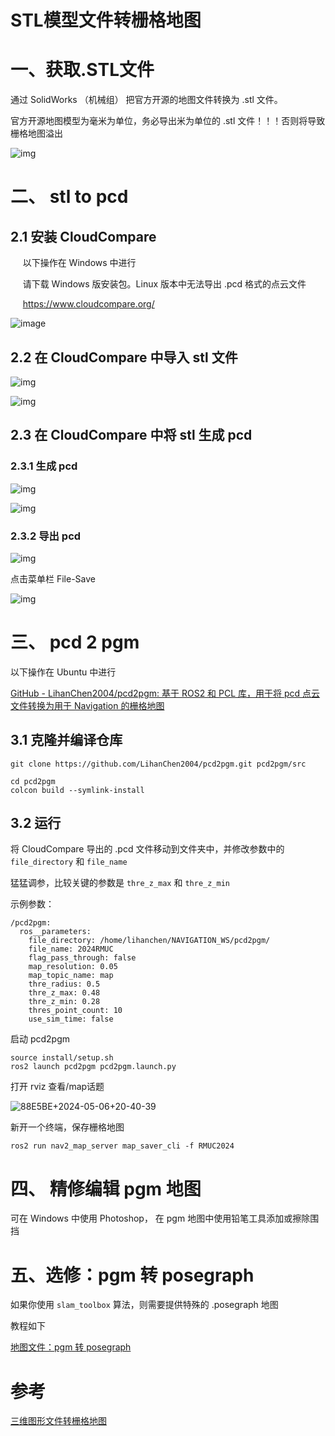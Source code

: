 # STL模型文件转栅格地图

# 一、获取.STL文件

通过 SolidWorks （机械组） 把官方开源的地图文件转换为 .stl 文件。

官方开源地图模型为毫米为单位，务必导出米为单位的 .stl 文件！！！否则将导致栅格地图溢出

![img](./images/image-1753604004885-1.png)

# 二、 stl to pcd

## 	2.1 安装 CloudCompare

    	以下操作在 Windows 中进行

    	请下载 Windows 版安装包。Linux 版本中无法导出 .pcd 格式的点云文件

   	 https://www.cloudcompare.org/

![image](./images/image-1753604371145-5.png)



## 2.2 在 CloudCompare 中导入 stl 文件

![img](./images/image-1753604466058-7.png)

![img](./images/image-1753604473699-10.png)

## 2.3 在 CloudCompare 中将 stl 生成 pcd

### 2.3.1 生成 pcd

![img](./images/image-1753604521524-13.png)

![img](./images/image-1753604565388-16.png)

### 2.3.2 导出 pcd

![img](./images/image-1753604574389-19.png)

点击菜单栏 File-Save

![img](./images/image-1753604605963-22.png)

# 三、 pcd 2 pgm

以下操作在 Ubuntu 中进行

[GitHub - LihanChen2004/pcd2pgm: 基于 ROS2 和 PCL 库，用于将 pcd 点云文件转换为用于 Navigation 的栅格地图](https://github.com/LihanChen2004/pcd2pgm)

## 3.1 克隆并编译仓库

```shell
git clone https://github.com/LihanChen2004/pcd2pgm.git pcd2pgm/src
```

```shell
cd pcd2pgm
colcon build --symlink-install
```

## 3.2 运行

将 CloudCompare 导出的 .pcd 文件移动到文件夹中，并修改参数中的 `file_directory` 和 `file_name`

猛猛调参，比较关键的参数是 `thre_z_max` 和 `thre_z_min`

示例参数：

```shell
/pcd2pgm:
  ros__parameters:
    file_directory: /home/lihanchen/NAVIGATION_WS/pcd2pgm/
    file_name: 2024RMUC
    flag_pass_through: false
    map_resolution: 0.05
    map_topic_name: map
    thre_radius: 0.5
    thre_z_max: 0.48
    thre_z_min: 0.28
    thres_point_count: 10
    use_sim_time: false
```

启动 pcd2pgm

```shell
source install/setup.sh
ros2 launch pcd2pgm pcd2pgm.launch.py
```

打开 rviz 查看/map话题

![88E5BE+2024-05-06+20-40-39](./images/88E5BE+2024-05-06+20-40-39.png)

新开一个终端，保存栅格地图

```shell
ros2 run nav2_map_server map_saver_cli -f RMUC2024
```

# 四、 精修编辑 pgm 地图

可在 Windows 中使用 Photoshop， 在 pgm 地图中使用铅笔工具添加或擦除围挡

# 五、选修：pgm 转 posegraph

如果你使用 `slam_toolbox` 算法，则需要提供特殊的 .posegraph 地图

教程如下

[地图文件：pgm 转 posegraph](https://flowus.cn/lihanchen/share/cd6f2a40-4376-4d57-b9fa-5f22c866b0ba)

# 参考

[三维图形文件转栅格地图](https://flowus.cn/lihanchen/share/00ffde73-9a62-4fdf-ac52-6785f7666b9a)
